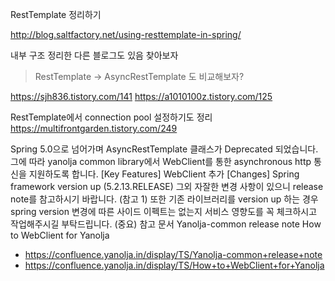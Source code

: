 




RestTemplate 정리하기



http://blog.saltfactory.net/using-resttemplate-in-spring/

내부 구조 정리한 다른 블로그도 있음 찾아보자









> RestTemplate -> AsyncRestTemplate 도 비교해보자?

https://sjh836.tistory.com/141
https://a1010100z.tistory.com/125


RestTemplate에서 connection pool 설정하기도 정리
https://multifrontgarden.tistory.com/249





Spring 5.0으로 넘어가며 AsyncRestTemplate 클래스가 Deprecated 되었습니다.
그에 따라 yanolja common library에서 WebClient를 통한 asynchronous http 통신을 지원하도록 합니다.
[Key Features]
WebClient 추가
[Changes]
Spring framework version up (5.2.13.RELEASE)
그외 자잘한 변경 사항이 있으니 release note를 참고하시기 바랍니다. (참고 1)
또한 기존 라이브러리를 version up 하는 경우 spring version 변경에 따른 사이드 이펙트는 없는지
서비스 영향도를 꼭 체크하시고 작업해주시길 부탁드립니다. (중요)
참고 문서
Yanolja-common release note
How to WebClient for Yanolja

- https://confluence.yanolja.in/display/TS/Yanolja-common+release+note
- https://confluence.yanolja.in/display/TS/How+to+WebClient+for+Yanolja






